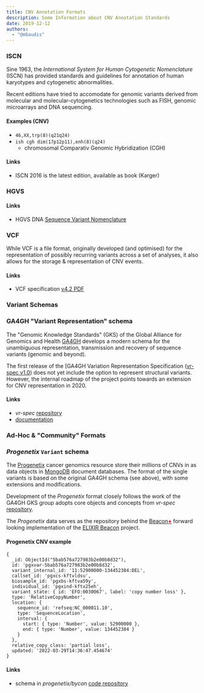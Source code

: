 ```yaml
---
title: CNV Annotation Formats
description: Some Information about CNV Annotation Standards
date: 2019-12-12
authors:
  - "@mbaudis"
---
```


### ISCN

Sine 1963, the _International System for Human Cytogenetic Nomenclature_ (ISCN) has provided standards and guidelines for annotation of human karyotypes and cytogenetic abnormalities.

<!--more-->

Recent editions have tried to accomodate for genomic variants derived from
molecular and molecular-cytogenetics technologies such as FISH, genomic
microarrays and DNA sequencing.

#### Examples (CNV)

* `46,XX,trp(8)(q21q24)`
* `ish cgh dim(17p12p11),enh(8)(q24)`
    - chromosomal Comparativ Genomic Hybridization (CGH)

#### Links

* ISCN 2016 is the latest edition, available as book (Karger)

### HGVS

#### Links

* HGVS DNA [Sequence Variant Nomenclature](http://varnomen.hgvs.org/recommendations/DNA/)


### VCF

While VCF is a file format, originally developed (and optimised) for the
representation of possibly recurring variants across a set of analyses, it also
allows for the storage & representation of CNV events.

#### Links

* VCF specification [v4.2 PDF](https://samtools.github.io/hts-specs/VCFv4.2.pdf)


### Variant Schemas

### GA4GH "Variant Representation" schema

The "Genomic Knowledge Standards" (GKS) of the Global Alliance for Genomics and
Health [GA4GH](http://ga4gh.org) develops a modern schema for the unambiguous
representation, transmission and recovery of sequence variants (genomic and
beyond).

The first release of the [GA4GH Variation Representation Specification
([vr-spec v1.0](https://github.com/ga4gh/vr-spec/releases/tag/1.0.0))
does not yet include the option to represent structural variants. However, the
internal roadmap of the project points towards an extension for CNV
representation in 2020.

#### Links

* _vr-spec_ [repository](https://github.com/ga4gh/vr-spec)
* [documentation](https://vr-spec.readthedocs.io/en/1.0/)


### Ad-Hoc & "Community" Formats

### _Progenetix_ `Variant` schema

The [Progenetix](http://progenetix.org) cancer genomics resource store their millions of CNVs
in as data objects in [MongoDB](http://mongodb.org) document databases. The
format of the single variants is based on the original GA4GH schema (see above),
with some extensions and modifications.

Development of the _Progenetix_ format closely follows the work of the GA4GH GKS group adopts core objects and concepts from
_vr-spec_ [repository](https://github.com/ga4gh/vr-spec).

The _Progenetix_ data serves as the repository behind the
[Beacon<span style="color: red; font-weight: 800;">+</span>](http://beacon.progenetix.org) forward looking implementation of the [ELIXIR Beacon](http://beacon-project.io) project.

#### Progenetix CNV example

```
{
  _id: ObjectId("5bab576a727983b2e00b8d32"),
  id: 'pgxvar-5bab576a727983b2e00b8d32',
  variant_internal_id: '11:52900000-134452384:DEL',
  callset_id: 'pgxcs-kftvldsu',
  biosample_id: 'pgxbs-kftva59y',
  individual_id: 'pgxind-kftx25eh',
  variant_state: { id: 'EFO:0030067', label: 'copy number loss' },
  type: 'RelativeCopyNumber',
  location: {
    sequence_id: 'refseq:NC_000011.10',
    type: 'SequenceLocation',
    interval: {
      start: { type: 'Number', value: 52900000 },
      end: { type: 'Number', value: 134452384 }
    }
  },
  relative_copy_class: 'partial loss',
  updated: '2022-03-29T14:36:47.454674'
}
```

#### Links

* schema in _progenetix/bycon_ [code repository](https://github.com/progenetix/bycon/blob/master/schemas/src/progenetix-database-schemas/pgxVariant.yaml)
